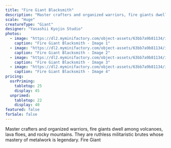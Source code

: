 ```yaml
---
title: "Fire Giant Blacksmith"
description: "Master crafters and organized warriors, fire giants dwell among volcanoes, lava floes, and rocky mountains. They are ruthless militaristic brutes whose mastery of metalwork is legendary. Fire Giant"
scale: "Huge"
creatureType: "Giant"
designer: "Yasashii Kyojin Studio"
photos:
  - image: "https://dl2.myminifactory.com/object-assets/63bb7a9b81134/images/720X720-firegiant-02-ps.jpg"
    caption: "Fire Giant Blacksmith - Image 1"
  - image: "https://dl2.myminifactory.com/object-assets/63bb7a9b81134/images/720X720-fire-giant-02-c.jpg"
    caption: "Fire Giant Blacksmith - Image 2"
  - image: "https://dl2.myminifactory.com/object-assets/63bb7a9b81134/images/720X720-fire-giant-02-a.jpg"
    caption: "Fire Giant Blacksmith - Image 3"
  - image: "https://dl2.myminifactory.com/object-assets/63bb7a9b81134/images/720X720-fire-giant-02-scale.jpg"
    caption: "Fire Giant Blacksmith - Image 4"
pricing:
  osrPriming:
    tabletop: 25
    display: 45
  unprimed:
    tabletop: 22
    display: 40
featured: false
forSale: false
---
```


Master crafters and organized warriors, fire giants dwell among volcanoes, lava floes, and rocky mountains. They are ruthless militaristic brutes whose mastery of metalwork is legendary. Fire Giant
